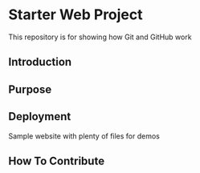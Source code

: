 # Starter Web Project

This repository is for showing how Git and GitHub work
## Introduction

## Purpose

## Deployment

Sample website with plenty of files for demos

## How To Contribute